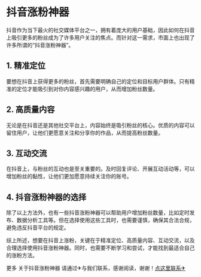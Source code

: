 # 抖音涨粉神器

抖音作为当下最火的社交媒体平台之一，拥有着庞大的用户基础，因此如何在抖音上吸引更多的粉丝成为了许多用户关注的焦点。而针对这一需求，市面上也出现了许多所谓的“抖音涨粉神器”。

## 1. 精准定位

要想在抖音上获得更多的粉丝，首先需要明确自己的定位和目标用户群体。只有精准的定位才能吸引到对你内容感兴趣的用户，从而增加粉丝数量。

## 2. 高质量内容

无论是在抖音还是其他社交平台上，内容始终是吸引粉丝的核心。优质的内容可以留住用户，让他们更愿意关注和分享你的作品，从而提高粉丝数量。

## 3. 互动交流

在抖音上，与粉丝的互动也是至关重要的。及时回复评论、开展互动活动等，可以增加粉丝的黏性，让他们更加愿意持续关注你的账号。

## 4. 抖音涨粉神器的选择

除了以上方法外，也有一些抖音涨粉神器可以帮助用户增加粉丝数量，比如定时发布、数据分析工具等。但在选择使用这些工具时，也需要谨慎，确保其合法合规，避免违反抖音平台的规定。

综上所述，想要在抖音上涨粉，关键在于精准定位、高质量内容、互动交流，以及合理选择使用抖音涨粉神器。同时，也需要不断学习和尝试，才能找到最适合自己的涨粉方法。

更多 关于抖音涨粉神器 请通过✈与我们联系，感谢阅读，谢谢！[点这里联系✈](https://t.me/lm66bot)